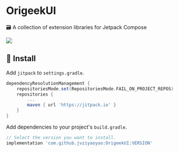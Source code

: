 # OrigeekUI
🗃 A collection of extension libraries for Jetpack Compose

[![](https://www.jitpack.io/v/jvziyaoyao/OrigeekUI.svg)](https://www.jitpack.io/#jvziyaoyao/OrigeekUI)

🎯 Install
--------
Add `jitpack` to `settings.gradle`.
```groovy
dependencyResolutionManagement {
    repositoriesMode.set(RepositoriesMode.FAIL_ON_PROJECT_REPOS)
    repositories {
        ...
        maven { url 'https://jitpack.io' }
    }
}
```
Add dependencies to your project's `build.gradle`.
```gradle
// Select the version you want to install.
implementation 'com.github.jvziyaoyao:OrigeekUI:VERSION'
```
